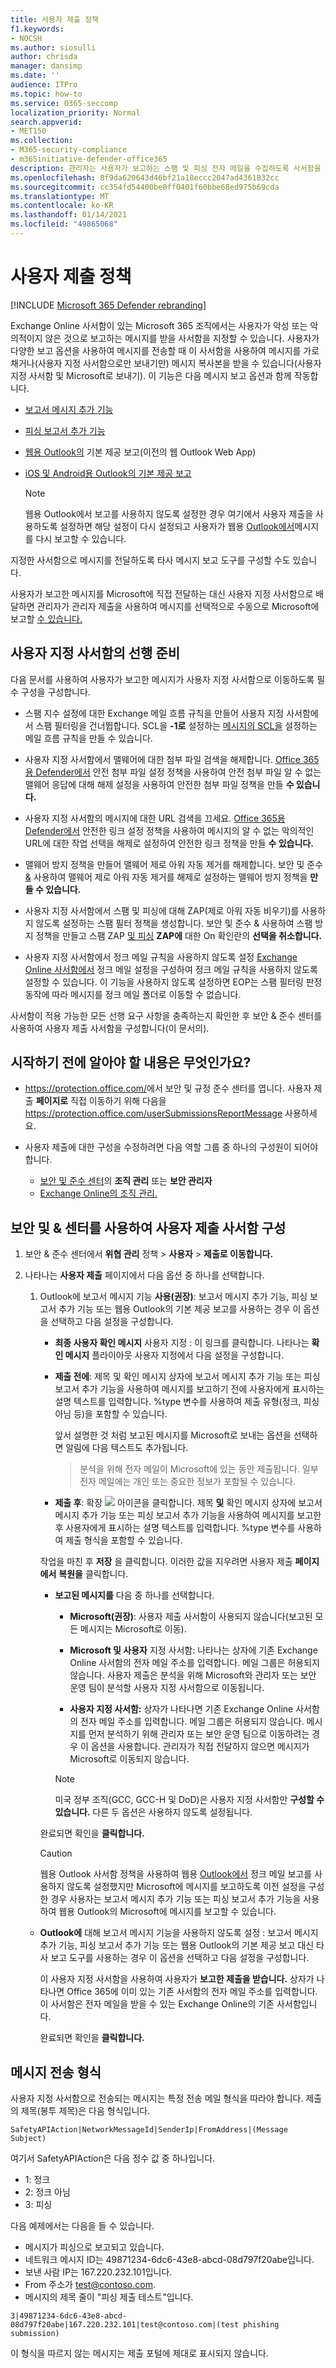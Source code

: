 ```yaml
---
title: 사용자 제출 정책
f1.keywords:
- NOCSH
ms.author: siosulli
author: chrisda
manager: dansimp
ms.date: ''
audience: ITPro
ms.topic: how-to
ms.service: O365-seccomp
localization_priority: Normal
search.appverid:
- MET150
ms.collection:
- M365-security-compliance
- m365initiative-defender-office365
description: 관리자는 사용자가 보고하는 스팸 및 피싱 전자 메일을 수집하도록 사서함을 구성하는 방법을 배울 수 있습니다.
ms.openlocfilehash: 8f9da620643d46bf21a18eccc2047ad4361832cc
ms.sourcegitcommit: cc354fd54400be0ff0401f60bbe68ed975b69cda
ms.translationtype: MT
ms.contentlocale: ko-KR
ms.lasthandoff: 01/14/2021
ms.locfileid: "49865068"
---
```

# <a name="user-submissions-policy"></a>사용자 제출 정책

[!INCLUDE [Microsoft 365 Defender rebranding](../includes/microsoft-defender-for-office.md)]


Exchange Online 사서함이 있는 Microsoft 365 조직에서는 사용자가 악성 또는 악의적이지 않은 것으로 보고하는 메시지를 받을 사서함을 지정할 수 있습니다. 사용자가 다양한 보고 옵션을 사용하여 메시지를 전송할 때 이 사서함을 사용하여 메시지를 가로채거나(사용자 지정 사서함으로만 보내기만) 메시지 복사본을 받을 수 있습니다(사용자 지정 사서함 및 Microsoft로 보내기). 이 기능은 다음 메시지 보고 옵션과 함께 작동합니다.

- [보고서 메시지 추가 기능](enable-the-report-message-add-in.md)

- [피싱 보고서 추가 기능](enable-the-report-phish-add-in.md)

- [웹용 Outlook의](report-junk-email-and-phishing-scams-in-outlook-on-the-web-eop.md) 기본 제공 보고(이전의 웹 Outlook Web App)

- [iOS 및 Android용 Outlook의 기본 제공 보고](report-junk-email-and-phishing-scams-in-outlook-for-iOS-and-Android.md)

  > [!NOTE]
  > 웹용 Outlook에서 보고를 사용하지 않도록 설정한 경우 여기에서 사용자 제출을 사용하도록 설정하면 해당 설정이 다시 설정되고 사용자가 웹용 [Outlook에서](report-junk-email-and-phishing-scams-in-outlook-on-the-web-eop.md#disable-or-enable-junk-email-reporting-in-outlook-on-the-web)메시지를 다시 보고할 수 있습니다.

지정한 사서함으로 메시지를 전달하도록 타사 메시지 보고 도구를 구성할 수도 있습니다.

사용자가 보고한 메시지를 Microsoft에 직접 전달하는 대신 사용자 지정 사서함으로 배달하면 관리자가 관리자 제출을 사용하여 메시지를 선택적으로 수동으로 Microsoft에 보고할 [수 있습니다.](admin-submission.md)

## <a name="custom-mailbox-prerequisites"></a>사용자 지정 사서함의 선행 준비

다음 문서를 사용하여 사용자가 보고한 메시지가 사용자 지정 사서함으로 이동하도록 필수 구성을 구성합니다.

- 스팸 지수 설정에 대한 Exchange 메일 흐름 규칙을 만들어 사용자 지정 사서함에서 스팸 필터링을 건너뜁합니다. SCL을 **-1로** 설정하는 [메시지의 SCL을](use-mail-flow-rules-to-set-the-spam-confidence-level-scl-in-messages.md#use-the-eac-to-create-a-mail-flow-rule-that-sets-the-scl-of-a-message) 설정하는 메일 흐름 규칙을 만들 수 있습니다.

- 사용자 지정 사서함에서 맬웨어에 대한 첨부 파일 검색을 해제합니다. [Office 365용 Defender에서](set-up-atp-safe-attachments-policies.md) 안전 첨부 파일 설정 정책을 사용하여 안전  첨부 파일 알 수 없는 맬웨어 응답에 대해 해제 설정을 사용하여 안전한 첨부 파일 정책을 만들 **수 있습니다.**

- 사용자 지정 사서함의 메시지에 대한 URL 검색을 끄세요. [Office 365용 Defender에서](set-up-atp-safe-links-policies.md) 안전한 링크 설정 정책을 사용하여 메시지의  알 수 없는 악의적인 URL에 대한 작업 선택을 해제로 설정하여 안전한 링크 정책을 만들 **수 있습니다.**

- 맬웨어 방지 정책을 만들어 맬웨어 제로 아워 자동 제거를 해제합니다. 보안 및 준수 [&](configure-your-spam-filter-policies.md#use-the-security--compliance-center-to-create-anti-spam-policies) 사용하여 맬웨어 제로 아워 자동 제거를 해제로 설정하는 맬웨어 방지 정책을 **만들 수 있습니다.** 

- 사용자 지정 사서함에서 스팸 및 피싱에 대해 ZAP(제로 아워 자동 비우기)를 사용하지 않도록 설정하는 스팸 필터 정책을 생성합니다. 보안 및 준수 & 사용하여 스팸 방지 정책을 만들고  스팸 ZAP [및 피싱](configure-your-spam-filter-policies.md#use-the-security--compliance-center-to-create-anti-spam-policies) **ZAP에** 대한 On 확인란의 **선택을 취소합니다.**

- 사용자 지정 사서함에서 정크 메일 규칙을 사용하지 않도록 설정 [Exchange Online 사서함에서](configure-junk-email-settings-on-exo-mailboxes.md) 정크 메일 설정을 구성하여 정크 메일 규칙을 사용하지 않도록 설정할 수 있습니다. 이 기능을 사용하지 않도록 설정하면 EOP는 스팸 필터링 판정 동작에 따라  메시지를 정크 메일 폴더로 이동할 수 없습니다.

사서함이 적용 가능한 모든 선행 요구 사항을 충족하는지 확인한 후 보안 & 준수 센터를 사용하여 사용자 제출 사서함을 구성합니다(이 문서의). [](#use-the-security--compliance-center-to-configure-the-user-submissions-mailbox)

## <a name="what-do-you-need-to-know-before-you-begin"></a>시작하기 전에 알아야 할 내용은 무엇인가요?

- <https://protection.office.com/>에서 보안 및 규정 준수 센터를 엽니다. 사용자 제출 **페이지로** 직접 이동하기 위해 다음을 <https://protection.office.com/userSubmissionsReportMessage> 사용하세요.

- 사용자 제출에 대한 구성을 수정하려면 다음 역할 그룹 중 하나의 구성원이 되어야 합니다.

  - [보안 및 준수 센터](permissions-in-the-security-and-compliance-center.md)의 **조직 관리** 또는 **보안 관리자**
  -  [Exchange Online의 조직 관리.](https://docs.microsoft.com/Exchange/permissions-exo/permissions-exo#role-groups)

## <a name="use-the-security--compliance-center-to-configure-the-user-submissions-mailbox"></a>보안 및 & 센터를 사용하여 사용자 제출 사서함 구성

1. 보안 & 준수 센터에서 **위협 관리** 정책 \> **사용자** \> **제출로 이동합니다.**

2. 나타나는 **사용자 제출** 페이지에서 다음 옵션 중 하나를 선택합니다.

   1. Outlook에 보고서 메시지 기능 **사용(권장)**: 보고서 메시지 추가 기능, 피싱 보고서 추가 기능 또는 웹용 Outlook의 기본 제공 보고를 사용하는 경우 이 옵션을 선택하고 다음 설정을 구성합니다.

      - **최종 사용자 확인 메시지** 사용자 지정 : 이 링크를 클릭합니다. 나타나는 **확인 메시지** 플라이아웃 사용자 지정에서 다음 설정을 구성합니다.

      - **제출 전에**:  제목  및 확인 메시지 상자에 보고서 메시지 추가 기능 또는 피싱 보고서 추가 기능을 사용하여 메시지를 보고하기 전에 사용자에게 표시하는 설명 텍스트를 입력합니다. %type 변수를 사용하여 제출 유형(정크, 피싱 아님 등)을 포함할 수 있습니다.

        앞서 설명한 것 처럼 보고된 메시지를 Microsoft로 보내는 옵션을 선택하면 알림에 다음 텍스트도 추가됩니다.

        > 분석을 위해 전자 메일이 Microsoft에 있는 동안 제출됩니다. 일부 전자 메일에는 개인 또는 중요한 정보가 포함될 수 있습니다.

      - **제출 후**: 확장 ![ ](../../media/scc-expand-icon.png) 아이콘을 클릭합니다. 제목 **및**  확인 메시지 상자에 보고서 메시지 추가 기능 또는 피싱 보고서 추가 기능을 사용하여 메시지를 보고한 후 사용자에게 표시하는 설명 텍스트를 입력합니다. %type 변수를 사용하여 제출 형식을 포함할 수 있습니다.

      작업을 마친 후 **저장** 을 클릭합니다. 이러한 값을 지우려면 사용자 제출 **페이지에서** **복원을** 클릭합니다.

      - **보고된 메시지를** 다음 중 하나를 선택합니다.

        - **Microsoft(권장)**: 사용자 제출 사서함이 사용되지 않습니다(보고된 모든 메시지는 Microsoft로 이동).

        - **Microsoft 및 사용자** 지정 사서함: 나타나는 상자에 기존 Exchange Online 사서함의 전자 메일 주소를 입력합니다. 메일 그룹은 허용되지 않습니다. 사용자 제출은 분석을 위해 Microsoft와 관리자 또는 보안 운영 팀이 분석할 사용자 지정 사서함으로 이동됩니다.

        - **사용자 지정 사서함:** 상자가 나타나면 기존 Exchange Online 사서함의 전자 메일 주소를 입력합니다. 메일 그룹은 허용되지 않습니다. 메시지를 먼저 분석하기 위해 관리자 또는 보안 운영 팀으로 이동하려는 경우 이 옵션을 사용합니다. 관리자가 직접 전달하지 않으면 메시지가 Microsoft로 이동되지 않습니다.

        > [!NOTE]
        > 미국 정부 조직(GCC, GCC-H 및 DoD)은 사용자 지정 사서함만 **구성할 수 있습니다.** 다른 두 옵션은 사용하지 않도록 설정됩니다.

      완료되면 확인을 **클릭합니다.**

      > [!CAUTION]
      > 웹용 Outlook 사서함 정책을 사용하여 웹용 [Outlook에서](report-junk-email-and-phishing-scams-in-outlook-on-the-web-eop.md#disable-or-enable-junk-email-reporting-in-outlook-on-the-web) 정크 메일 보고를 사용하지 않도록 설정했지만 Microsoft에 메시지를 보고하도록 이전 설정을 구성한 경우 사용자는 보고서 메시지 추가 기능 또는 피싱 보고서 추가 기능을 사용하여 웹용 Outlook의 Microsoft에 메시지를 보고할 수 있습니다.

   - **Outlook에** 대해 보고서 메시지 기능을 사용하지 않도록 설정 : 보고서 메시지 추가 기능, 피싱 보고서 추가 기능 또는 웹용 Outlook의 기본 제공 보고 대신 타사 보고 도구를 사용하는 경우 이 옵션을 선택하고 다음 설정을 구성합니다.

      이 사용자 지정 사서함을 사용하여 사용자가 **보고한 제출을 받습니다.** 상자가 나타나면 Office 365에 이미 있는 기존 사서함의 전자 메일 주소를 입력합니다. 이 사서함은 전자 메일을 받을 수 있는 Exchange Online의 기존 사서함입니다.

      완료되면 확인을 **클릭합니다.**

## <a name="message-submission-format"></a>메시지 전송 형식

사용자 지정 사서함으로 전송되는 메시지는 특정 전송 메일 형식을 따라야 합니다. 제출의 제목(봉투 제목)은 다음 형식입니다.

`SafetyAPIAction|NetworkMessageId|SenderIp|FromAddress|(Message Subject)`

여기서 SafetyAPIAction은 다음 정수 값 중 하나입니다.

- 1: 정크
- 2: 정크 아님
- 3: 피싱

다음 예제에서는 다음을 들 수 있습니다.

- 메시지가 피싱으로 보고되고 있습니다.
- 네트워크 메시지 ID는 49871234-6dc6-43e8-abcd-08d797f20abe입니다.
- 보낸 사람 IP는 167.220.232.101입니다.
- From 주소가 test@contoso.com.
- 메시지의 제목 줄이 "피싱 제출 테스트"입니다.

`3|49871234-6dc6-43e8-abcd-08d797f20abe|167.220.232.101|test@contoso.com|(test phishing submission)`

이 형식을 따르지 않는 메시지는 제출 포털에 제대로 표시되지 않습니다.
